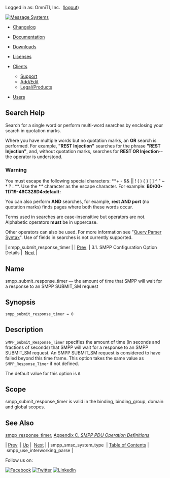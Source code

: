 Logged in as: OmniTI, Inc.  ([logout](https://support.messagesystems.com/logout.php))

[![Message Systems](https://support.messagesystems.com/images/ms-white205.png)](https://support.messagesystems.com/start.php) 

*   [Changelog](https://support.messagesystems.com/start.php?show=changelog)
*   [Documentation](https://support.messagesystems.com/docs/)
*   [Downloads](https://support.messagesystems.com/start.php)

*   [Licenses](https://support.messagesystems.com/license_summary.php)
*   <a href="">Clients</a>
    *   [Support](https://support.messagesystems.com/cs.php)
    *   [Add/Edit](https://support.messagesystems.com/edit_client.php)
    *   [Legal/Products](https://support.messagesystems.com/edit_products.php)
*   [Users](https://support.messagesystems.com/edit_customer.php)

## Search Help

Search for a single word or perform multi-word searches by enclosing your search in quotation marks.

Where you have multiple words but no quotation marks, an **OR** search is performed. For example, **"REST Injection"** searches for the phrase **"REST Injection"**, and, without quotation marks, searches for **REST OR Injection**--the operator is understood.

### Warning

You must escape the following special characters: **+ - && || ! ( ) { } [ ] ^ " ~ * ? : \**. Use the **\** character as the escape character. For example: **B0/00-11719-46C328D4\:default\:**

You can also perform **AND** searches, for example, **rest AND port** (no quotation marks) finds pages where both these words occur.

Terms used in searches are case-insensitive but operators are not. Alphabetic operators **must** be in uppercase.

Other operators can also be used. For more information see "[Query Parser Syntax](https://lucene.apache.org/core/old_versioned_docs/versions/3_0_0/queryparsersyntax.html)". Use of fields in searches is not currently supported.

| smpp_submit_response_timer |
| [Prev](mobility.conf.smpp_smsc_system_type.php)  | 3.1. SMPP Configuration Option Details |  [Next](mobility.conf.smpp_use_interworking_parse.php) |

<a name="mobility.conf.smpp_submit_response_timer"></a>
## Name

smpp_submit_response_timer — the amount of time that SMPP will wait for a response to an SMPP SUBMIT_SM request

## Synopsis

`smpp_submit_response_timer = 0`

<a name="idp2207120"></a>
## Description

`SMPP_Submit_Response_Timer` specifies the amount of time (in seconds and fractions of seconds) that SMPP will wait for a response to an SMPP SUBMIT_SM request. An SMPP SUBMIT_SM request is considered to have failed beyond this time frame. This option takes the same value as `SMPP_Response_Timer` if not defined.

The default value for this option is `0`.

<a name="idp2210960"></a>
## Scope

smpp_submit_response_timer is valid in the binding, binding_group, domain and global scopes.

<a name="idp2212848"></a>
## See Also

[smpp_response_timer](mobility.conf.smpp_response_timer.php "smpp_response_timer"), [Appendix C, *SMPP PDU Operation Definitions*](smpp_pdu.definitions.php "Appendix C. SMPP PDU Operation Definitions") 

| [Prev](mobility.conf.smpp_smsc_system_type.php)  | [Up](mobility.smpp.options.php#mobility.conf) |  [Next](mobility.conf.smpp_use_interworking_parse.php) |
| smpp_smsc_system_type  | [Table of Contents](index.php) |  smpp_use_interworking_parse |

Follow us on:

[![Facebook](https://support.messagesystems.com/images/icon-facebook.png)](http://www.facebook.com/messagesystems) [![Twitter](https://support.messagesystems.com/images/icon-twitter.png)](http://twitter.com/#!/MessageSystems) [![LinkedIn](https://support.messagesystems.com/images/icon-linkedin.png)](http://www.linkedin.com/company/message-systems)